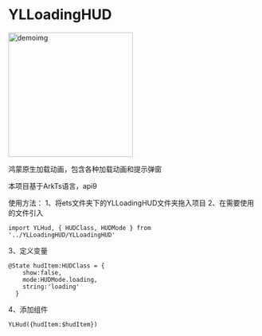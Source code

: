 # YLLoadingHUD
<img width="250" alt="demoimg" src="https://github.com/ChanggnahC/YLLoadingHUD/assets/20789312/50c58bc2-60f9-456a-810b-ca4414d34258">

鸿蒙原生加载动画，包含各种加载动画和提示弹窗

本项目基于ArkTs语言，api9

使用方法：
1、将ets文件夹下的YLLoadingHUD文件夹拖入项目
2、在需要使用的文件引入
```
import YLHud, { HUDClass, HUDMode } from '../YLLoadingHUD/YLLoadingHUD'
```
3、定义变量
```
@State hudItem:HUDClass = {
    show:false,
    mode:HUDMode.loading,
    string:'loading'
  }
```
4、添加组件
```
YLHud({hudItem:$hudItem})

```


